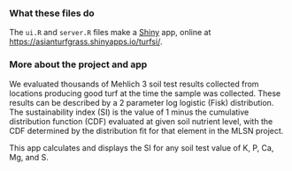 ### What these files do

The `ui.R` and `server.R` files make a [Shiny](http://shiny.rstudio.com/) app, online at https://asianturfgrass.shinyapps.io/turfsi/.

### More about the project and app

We evaluated thousands of Mehlich 3 soil test results collected from locations producing good turf at the time the sample was collected. These results can be described by a 2 parameter log logistic (Fisk) distribution. The sustainability index (SI) is the value of 1 minus the cumulative distribution function (CDF) evaluated at given soil nutrient level, with the CDF determined by the distribution fit for that element in the MLSN project.

This app calculates and displays the SI for any soil test value of K, P, Ca, Mg, and S.